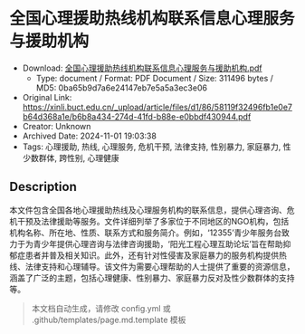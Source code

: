 # 全国心理援助热线机构联系信息心理服务与援助机构

- Download: [全国心理援助热线机构联系信息心理服务与援助机构.pdf](全国心理援助热线机构联系信息心理服务与援助机构.pdf)
    - Type: document / Format: PDF Document / Size: 311496 bytes / MD5: 0ba65b9d7a6e24147eb7e5a5a3ec3e06
- Original Link: https://xinli.buct.edu.cn/_upload/article/files/d1/86/58119f32496fb1e0e7b64d368a1e/b6b8a434-274d-41fd-b88e-e0bbdf430944.pdf
- Creator: Unknown
- Archived Date: 2024-11-01 19:03:38
- Tags: 心理援助, 热线, 心理服务, 危机干预, 法律支持, 性别暴力, 家庭暴力, 性少数群体, 跨性别, 心理健康

## Description

本文件包含全国各地心理援助热线及心理服务机构的联系信息，提供心理咨询、危机干预及法律援助等服务。文件详细列举了多家位于不同地区的NGO机构，包括机构名称、所在地、性质、联系方式和服务简介。例如，‘12355’青少年服务台致力于为青少年提供心理咨询与法律咨询援助，‘阳光工程心理互助论坛’旨在帮助抑郁症患者并普及相关知识。此外，还有针对性侵害及家庭暴力的服务机构提供热线、法律支持和心理辅导。该文件为需要心理帮助的人士提供了重要的资源信息，涵盖了广泛的主题，包括心理健康、性别暴力、家庭暴力反对及性少数群体的支持等。

> 本文档自动生成，请修改 config.yml 或 .github/templates/page.md.template 模板
